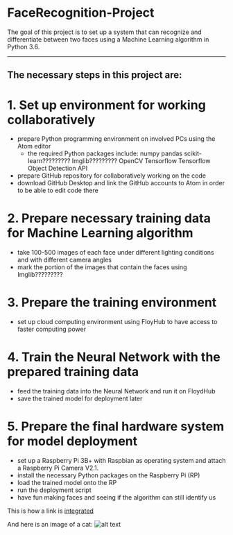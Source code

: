 # FaceRecognition-Project
The goal of this project is to set up a system that can recognize and differentiate between two faces using a Machine Learning algorithm in Python 3.6.

---

## The necessary steps in this project are:

# 1. Set up environment for working collaboratively
- prepare Python programming environment on involved PCs using the Atom editor
  - the required Python packages include: 
      numpy
      pandas
      scikit-learn?????????
      Imglib?????????
      OpenCV 
      Tensorflow 
      Tensorflow Object Detection API 
- prepare GitHub repository for collaboratively working on the code
- download GitHub Desktop and link the GitHub accounts to Atom in order to be able to edit code there



# 2. Prepare necessary training data for Machine Learning algorithm
- take 100-500 images of each face under different lighting conditions and with different camera angles
- mark the portion of the images that contain the faces using Imglib?????????



# 3. Prepare the training environment
- set up cloud computing environment using FloyHub to have access to faster computing power



# 4. Train the Neural Network with the prepared training data
- feed the training data into the Neural Network and run it on FloydHub
- save the trained model for deployment later



# 5. Prepare the final hardware system for model deployment
- set up a Raspberry Pi 3B+ with Raspbian as operating system and attach a Raspberry Pi Camera V2.1.
- install the necessary Python packages on the Raspberry Pi (RP)
- load the trained model onto the RP
- run the deployment script
- have fun making faces and seeing if the algorithm can still identify us


This is how a link is [integrated](www.heute.de)

And here is an image of a cat:
![alt text](https://github.com/DataScienceMichael/OpenCV-Project/blob/master/Cat03.jpg)

